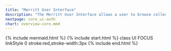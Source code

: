 ```yaml
---
title: "Merritt User Interface"
description: "The Merritt User Interface allows a user to browse collections and deposit new objects"
nextpage: core_ui-auth
chart: overview-core.mmd
---
```

{% include mermaid.html %}
{% include start.html %}
  class UI FOCUS
  linkStyle 0 stroke:red,stroke-width:3px
{% include end.html %}
